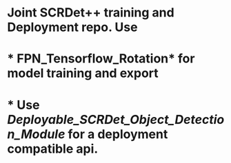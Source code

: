 # Joint SCRDet++ training and Deployment repo. Use 

# * FPN_Tensorflow_Rotation* for model training and export

# * Use *Deployable_SCRDet_Object_Detection_Module* for a deployment compatible api. 